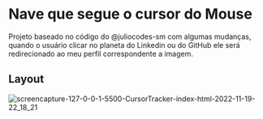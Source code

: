 # Nave que segue o cursor do Mouse
Projeto baseado no código do @juliocodes-sm com algumas mudanças, quando o usuário clicar no planeta do Linkedin ou do GitHub ele será redirecionado ao meu perfil correspondente a imagem.

## Layout


![screencapture-127-0-0-1-5500-CursorTracker-index-html-2022-11-19-22_18_21](https://user-images.githubusercontent.com/111385684/202878160-05d6e6eb-9bcc-4a39-b10f-a02728671678.png)
